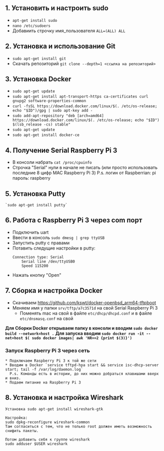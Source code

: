 
## 1. Установить и настроить sudo
  *  `apt-get install sudo`
  *  `nano /etc/sudoers`
  * Добавиить строчку имя_пользователя `ALL=(ALL) ALL`
	
## 2. Установка и использование Git
  * `sudo apt-get install git`
  * Скачать репозиторий `git clone --depth=1 <ссылка на репозиторий>`
	
## 3. Установка Docker
  * `sudo apt-get update`
  * `sudo apt-get install apt-transport-https ca-certificates curl gnupg2 software-properties-common`
  * `curl -fsSL https://download.docker.com/linux/$(. /etc/os-release; echo "$ID")/gpg | sudo apt-key add -`
  * `sudo add-apt-repository "deb [arch=amd64] https://download.docker.com/linux/$(. /etc/os-release; echo "$ID") $(lsb_release -cs) stable" `
  * `sudo apt-get update`
  * `sudo apt-get install docker-ce`
	
## 4. Получение Serial Raspberry Pi 3
  * В консоли набрать `cat /proc/cpuinfo`
  * Строчка "Serial" нули в начале не писать 
    (или просто использовать последние 8 цифр MAC Raspberry Pi 3)
  P.s. логин от Raspberrian: pi пароль: raspberry

## 5. Установка Putty 
	`sudo apt-get install putty`
	
## 6. Работа с Raspberry Pi 3 через com порт
  * Подключить uart
  * Ввести в консоль `sudo dmesg | grep ttyUSB`
  * Запустить putty с правами 
  * Потавить следущие настройки в putty:
      ```
      Connection type: Serial
		  Serial line /dev/ttyUSB0
		  Speed 115200
      ```
  * Нажать кнопку "Open"

## 7. Сборка и настройка Docker
  * Cкачиваем https://github.com/kswt/docker-openbsd_arm64-tftpboot
  * Меняем имя у папки `srv/tftp/a7c3571d` на свой Serial Raspberry Pi 3
	* Поменять mac на свой в файле `etc/dhcp/dhcpd.conf` и в файле `etc/dnsmasq.conf` на свой
	
  **Для Сборки Docker открываем папку в консоли и вводим `sudo docker build --network=host .`**
	**Для запуска вводим `sudo docker run -it --net=host $( sudo docker images| awk 'NR==2 {print $(3)}')`**
	
  ### Запуск Raspberry Pi 3 через сеть
	* Подключаем Raspberry Pi 3 к той же сети 
	* Вводим в Docker `service tftpd-hpa start && service isc-dhcp-server start; tail -f /var/log/daemon.log`
	  P.s. Команды есть в истории, до них можно добраться клавишами вверх и вниз.
	* Подаем питание на Raspberry Pi 3
	
## 8. Установка и настройка Wireshark

	Установка sudo apt-get install wireshark-gtk
	
	Настройка:
	sudo dpkg-reconfigure wireshark-common
	Там согласиться с тем, что не только root должен иметь возможность снифить пакеты.
	
	Потом добавить себя к группе wireshark
	sudo adduser $USER wireshark
